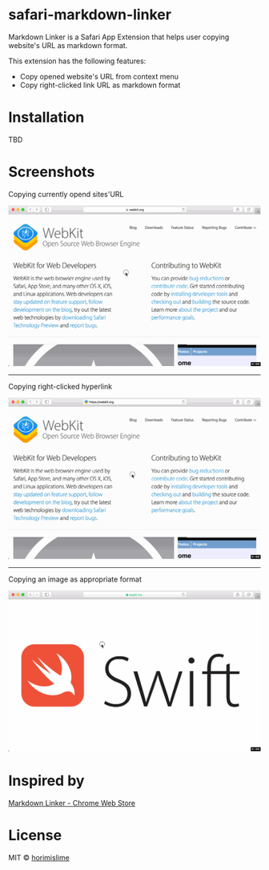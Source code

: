 # safari-markdown-linker
Markdown Linker is a Safari App Extension that helps user copying website's URL as markdown format.

This extension has the following features:

- Copy opened website's URL from context menu
- Copy right-clicked link URL as markdown format

# Installation
TBD

# Screenshots
Copying currently opend sites'URL

![](/assets/sc-1.gif)

---

Copying right-clicked hyperlink

![](/assets/sc-2.gif)

---

Copying an image as appropriate format

![](/assets/sc-3.gif)

# Inspired by
[Markdown Linker - Chrome Web Store](https://chrome.google.com/webstore/detail/markdown-linker/kgadgjmlofjccpefhdagbonmohjknlll?hl=en)

# License
MIT © [horimislime](https://horimisli.me/about)
